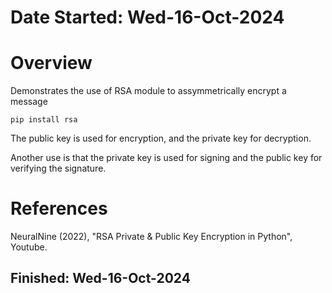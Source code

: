 #   Date Started: Wed-16-Oct-2024


#   Overview
Demonstrates the use of RSA module to assymmetrically encrypt a message

`pip install rsa`

The public key is used for encryption, and the private key for decryption.

Another use is that the private key is used for signing and the public key for verifying the signature.


#   References
NeuralNine (2022), "RSA Private & Public Key Encryption in Python", Youtube.

##  Finished: Wed-16-Oct-2024